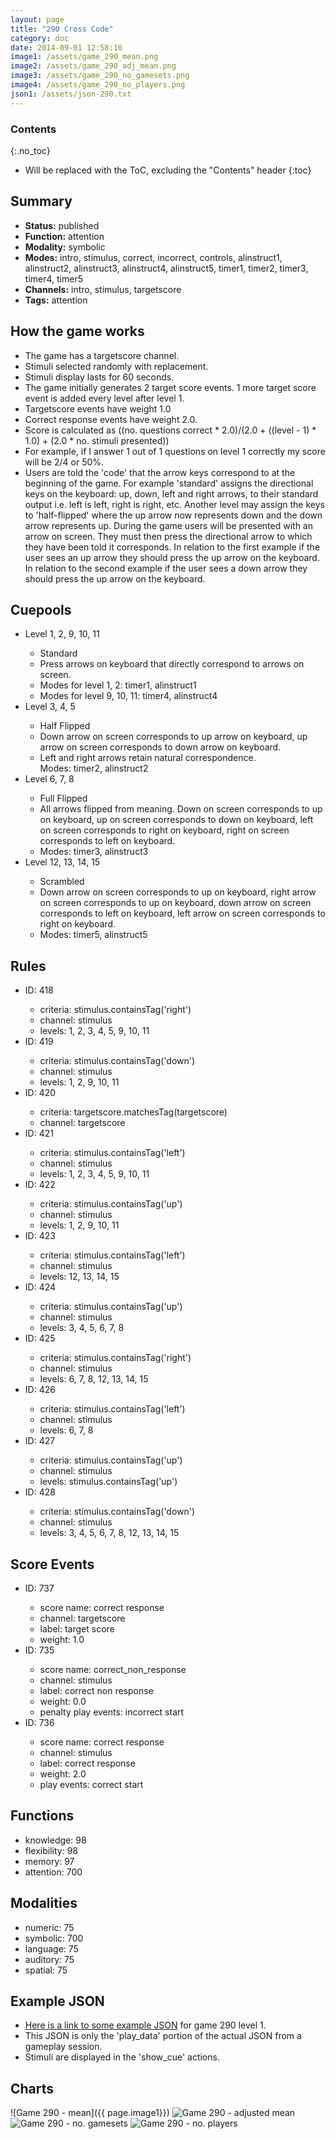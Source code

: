 ```yaml
---
layout: page
title: "290 Cross Code"
category: doc
date: 2014-09-01 12:58:10
image1: /assets/game_290_mean.png
image2: /assets/game_290_adj_mean.png
image3: /assets/game_290_no_gamesets.png
image4: /assets/game_290_no_players.png
json1: /assets/json-290.txt
---
```


### Contents
{:.no_toc}

* Will be replaced with the ToC, excluding the "Contents" header
{:toc}

## Summary
<p>
<ul>
<li><strong>Status:</strong> published</li>
<li><strong>Function:</strong> attention</li>
<li><strong>Modality:</strong> symbolic</li>
<li><strong>Modes:</strong> intro, stimulus, correct, incorrect, controls, alinstruct1, alinstruct2, alinstruct3, alinstruct4, alinstruct5, timer1, timer2, timer3, timer4, timer5</li>
<li><strong>Channels:</strong> intro, stimulus, targetscore</li>
<li><strong>Tags:</strong> attention</li>
</ul>
</p>

## How the game works
<p>
<ul>
<li>The game has a targetscore channel.</li>
<li>Stimuli selected randomly with replacement.</li>
<li>Stimuli display lasts for 60 seconds.</li>
<li>The game initially generates 2 target score events. 1 more target score event is added every level after level 1.</li>
<li>Targetscore events have weight 1.0</li>
<li>Correct response events have weight 2.0.</li>
<li>Score is calculated as ((no. questions correct * 2.0)/(2.0 + ((level - 1) * 1.0) + (2.0 * no. stimuli presented))</li>
<li>For example, if I answer 1 out of 1 questions on level 1 correctly my score will be 2/4 or 50%.</li>
<li>Users are told the 'code' that the arrow keys correspond to at the beginning of the game. For example 'standard' assigns the directional keys on the keyboard: up, down, left and right arrows, to their standard output i.e. left is left, right is right, etc. Another level may assign the keys to 'half-flipped' where the up arrow now represents down and the down arrow represents up. During the game users will be presented with an arrow on screen. They must then press the directional arrow to which they have been told it corresponds. In relation to the first example if the user sees an up arrow they should press the up arrow on the keyboard. In relation to the second example if the user sees a down arrow they should press the up arrow on the keyboard.</li>
</ul>
</p>

## Cuepools
<p>
<ul>
<li>Level 1, 2, 9, 10, 11</li>
<ul>
<li>Standard</li>
<li>Press arrows on keyboard that directly correspond to arrows on screen.</li>
<li>Modes for level 1, 2: timer1, alinstruct1</li>
<li>Modes for level 9, 10, 11: timer4, alinstruct4</li>
</ul>
<li>Level 3, 4, 5</li>
<ul>
<li>Half Flipped</li>
<li>Down arrow on screen corresponds to up arrow on keyboard, up arrow on screen corresponds to down arrow on keyboard. </li>
<li>Left and right arrows retain natural correspondence.</li>
</li>Modes: timer2, alinstruct2</li>
</ul>
<li>Level 6, 7, 8</li>
<ul>
<li>Full Flipped</li>
<li>All arrows flipped from meaning. Down on screen corresponds to up on keyboard, up on screen corresponds to down on keyboard, left on screen corresponds to right on keyboard, right on screen corresponds to left on keyboard.</li>
<li>Modes: timer3, alinstruct3</li>
</ul>
<li>Level 12, 13, 14, 15</li>
<ul>
<li>Scrambled</li>
<li>Down arrow on screen corresponds to up on keyboard, right arrow on screen corresponds to up on keyboard, down arrow on screen corresponds to left on keyboard, left arrow on screen corresponds to right on keyboard.</li>
<li>Modes: timer5, alinstruct5</li>
</ul>
</ul>
</p>

## Rules
<p>
<ul>
<li>ID: 418</li>
<ul>
<li>criteria: stimulus.containsTag('right')</li>
<li>channel: stimulus</li>
<li>levels: 1, 2, 3, 4, 5, 9, 10, 11</li>
</ul>
<li>ID: 419</li>
<ul>
<li>criteria: stimulus.containsTag('down')</li>
<li>channel: stimulus</li>
<li>levels: 1, 2, 9, 10, 11</li>
</ul>
<li>ID: 420</li>
<ul>
<li>criteria: targetscore.matchesTag(targetscore)</li>
<li>channel: targetscore</li>
</ul>
<li>ID: 421</li>
<ul>
<li>criteria: stimulus.containsTag('left')</li>
<li>channel: stimulus</li>
<li>levels: 1, 2, 3, 4, 5, 9, 10, 11</li>
</ul>
<li>ID: 422</li>
<ul>
<li>criteria: stimulus.containsTag('up')</li>
<li>channel: stimulus</li>
<li>levels: 1, 2, 9, 10, 11</li>
</ul>
<li>ID: 423</li>
<ul>
<li>criteria: stimulus.containsTag('left')</li>
<li>channel: stimulus</li>
<li>levels: 12, 13, 14, 15</li>
</ul>
<li>ID: 424</li>
<ul>
<li>criteria: stimulus.containsTag('up')</li>
<li>channel: stimulus</li>
<li>levels: 3, 4, 5, 6, 7, 8</li>
</ul>
<li>ID: 425</li>
<ul>
<li>criteria: stimulus.containsTag('right')</li>
<li>channel: stimulus</li>
<li>levels: 6, 7, 8, 12, 13, 14, 15</li>
</ul>
<li>ID: 426</li>
<ul>
<li>criteria: stimulus.containsTag('left')</li>
<li>channel: stimulus</li>
<li>levels: 6, 7, 8</li>
</ul>
<li>ID: 427</li>
<ul>
<li>criteria: stimulus.containsTag('up')</li>
<li>channel: stimulus</li>
<li>levels: stimulus.containsTag('up')</li>
</ul>
<li>ID: 428</li>
<ul>
<li>criteria: stimulus.containsTag('down')</li>
<li>channel: stimulus</li>
<li>levels: 3, 4, 5, 6, 7, 8, 12, 13, 14, 15</li>
</ul>
</ul>
</p>

## Score Events
<p>
<ul>
<li>ID: 737</li>
<ul>
<li>score name: correct response</li>
<li>channel: targetscore</li>
<li>label: target score</li>
<li>weight: 1.0</li>
</ul>
<li>ID: 735</li>
<ul>
<li>score name: correct_non_response</li>
<li>channel: stimulus</li>
<li>label: correct non response</li>
<li>weight: 0.0</li>
<li>penalty play events: incorrect start</li>
</ul>
<li>ID: 736</li>
<ul>
<li>score name: correct response</li>
<li>channel: stimulus</li>
<li>label: correct response</li>
<li>weight: 2.0</li>
<li>play events: correct start</li>
</ul>
</ul>
</p>

## Functions
<p>
<ul>
<li>knowledge: 98</li>
<li>flexibility: 98</li>
<li>memory: 97</li>
<li>attention: 700</li>
</ul>
</p>

## Modalities
<p>
<ul>
<li>numeric: 75</li>
<li>symbolic: 700</li>
<li>language: 75</li>
<li>auditory: 75</li>
<li>spatial: 75</li>
</ul>
</p>

## Example JSON
<p>
<ul>
<li><a href="{{ page.json1 }}">Here is a link to some example JSON</a> for game 290 level 1.</li>
<li>This JSON is only the 'play_data' portion of the actual JSON from a gameplay session.</li>
<li>Stimuli are displayed in the 'show_cue' actions.</li>
</ul>
</p>

## Charts
![Game 290 - mean]({{ page.image1}})
![Game 290 - adjusted mean]({{page.image2}})
![Game 290 - no. gamesets]({{page.image3}})
![Game 290 - no. players]({{page.image4}})


